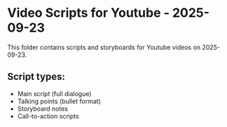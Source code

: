 # Video Scripts for Youtube - 2025-09-23

This folder contains scripts and storyboards for Youtube videos on 2025-09-23.

## Script types:
- Main script (full dialogue)
- Talking points (bullet format)
- Storyboard notes
- Call-to-action scripts

